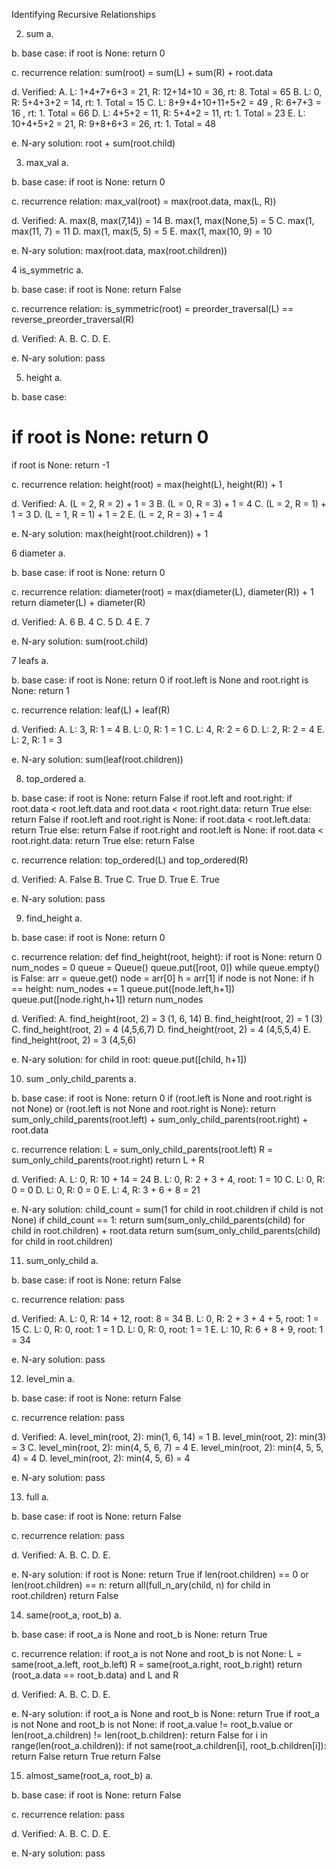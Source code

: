 Identifying Recursive Relationships

2. sum
a. 

b. base case: 
  if root is None: return 0

c. recurrence relation: 
  sum(root) = sum(L) + sum(R) + root.data

d. Verified: 
  A. L: 1+4+7+6+3 = 21, R: 12+14+10 = 36, rt: 8. Total = 65
  B. L: 0, R: 5+4+3+2 = 14, rt: 1. Total = 15
  C. L: 8+9+4+10+11+5+2 = 49 , R: 6+7+3 = 16 , rt: 1. Total = 66
  D. L: 4+5+2 = 11, R: 5+4+2 = 11, rt: 1. Total = 23
  E. L: 10+4+5+2 = 21, R: 9+8+6+3 = 26, rt: 1. Total = 48

e. N-ary solution: 
 root + sum(root.child)


3. max_val
a. 

b. base case:
  if root is None: return 0

c. recurrence relation: 
  max_val(root) = max(root.data, max(L, R))

d. Verified: 
  A. max(8, max(7,14)) = 14
  B. max(1, max(None,5) = 5
  C. max(1, max(11, 7) = 11
  D. max(1, max(5, 5) = 5
  E. max(1, max(10, 9) = 10

e. N-ary solution: 
  max(root.data, max(root.children))


4 is_symmetric
a. 

b. base case: 
  if root is None: return False

c. recurrence relation: 
  is_symmetric(root) = preorder_traversal(L) == reverse_preorder_traversal(R)

d. Verified: 
  A. 
  B. 
  C. 
  D. 
  E. 

e. N-ary solution: 
  pass


5. height
a. 

b. base case: 
  # if root is None: return 0
  if root is None: return -1

c. recurrence relation: 
  height(root) = max(height(L), height(R)) + 1

d. Verified: 
  A. (L = 2, R = 2) + 1 = 3
  B. (L = 0, R = 3) + 1 = 4
  C. (L = 2, R = 1) + 1 = 3
  D. (L = 1, R = 1) + 1 = 2
  E. (L = 2, R = 3) + 1 = 4

e. N-ary solution: 
  max(height(root.children)) + 1


6 diameter
a. 

b. base case: 
  if root is None: return 0

c. recurrence relation: 
    diameter(root) = max(diameter(L), diameter(R)) + 1
    return diameter(L) + diameter(R)

d. Verified: 
  A. 6
  B. 4
  C. 5
  D. 4
  E. 7

e. N-ary solution: 
  sum(root.child)


7 leafs
a. 

b. base case: 
   if root is None:
    return 0
  if root.left is None and root.right is None:
    return 1

c. recurrence relation: 
  leaf(L) + leaf(R)

d. Verified: 
  A. L: 3, R: 1 = 4
  B. L: 0, R: 1 = 1
  C. L: 4, R: 2 = 6
  D. L: 2, R: 2 = 4
  E. L: 2, R: 1 = 3

e. N-ary solution: 
  sum(leaf(root.children))


8. top_ordered
a. 

b. base case: 
  if root is None:
    return False
  if root.left and root.right:
    if root.data < root.left.data and root.data < root.right.data:
      return True
    else:
      return False
  if root.left and root.right is None:
    if root.data < root.left.data:
      return True
    else:
      return False
  if root.right and root.left is None:
    if root.data < root.right.data:
      return True
    else:
      return False

c. recurrence relation: 
  top_ordered(L) and top_ordered(R)

d. Verified: 
  A. False
  B. True
  C. True
  D. True
  E. True

e. N-ary solution: 
  pass


9. find_height
a. 

b. base case: 
  if root is None:
    return 0

c. recurrence relation: 
def find_height(root, height):
  if root is None:
    return 0
  num_nodes = 0
  queue = Queue()
  queue.put([root, 0])
  while queue.empty() is False:
    arr = queue.get()
    node = arr[0]
    h = arr[1]
    if node is not None:
      if h == height:
        num_nodes += 1
      queue.put([node.left,h+1])
      queue.put([node.right,h+1])
  return num_nodes

d. Verified: 
  A. find_height(root, 2) = 3 (1, 6, 14)
  B. find_height(root, 2) = 1 (3)
  C. find_height(root, 2) = 4 (4,5,6,7)
  D. find_height(root, 2) = 4 (4,5,5,4)
  E. find_height(root, 2) = 3 (4,5,6)

e. N-ary solution: 
  for child in root:
    queue.put([child, h+1])



10. sum _only_child_parents
a. 

b. base case: 
  if root is None:
    return 0
  if (root.left is None and root.right is not None) or (root.left is not None and root.right is None):
    return sum_only_child_parents(root.left) + sum_only_child_parents(root.right) + root.data

c. recurrence relation: 
  L = sum_only_child_parents(root.left)
  R = sum_only_child_parents(root.right)
  return L + R

d. Verified: 
  A. L: 0, R: 10 + 14 = 24
  B. L: 0, R: 2 + 3 + 4, root: 1 = 10
  C. L: 0, R: 0 = 0
  D. L: 0, R: 0 = 0
  E. L: 4, R: 3 + 6 + 8 = 21

e. N-ary solution: 
  child_count = sum(1 for child in root.children if child is not None)
  if child_count == 1:
      return sum(sum_only_child_parents(child) for child in root.children) + root.data
  return sum(sum_only_child_parents(child) for child in root.children)


11. sum_only_child
a. 

b. base case: 
  if root is None: return False

c. recurrence relation: 
  pass

d. Verified: 
  A. L: 0, R: 14 + 12, root: 8 = 34
  B. L: 0, R: 2 + 3 + 4 + 5, root: 1 = 15
  C. L: 0, R: 0, root: 1 = 1
  D. L: 0, R: 0, root: 1 = 1
  E. L: 10, R: 6 + 8 + 9, root: 1 = 34

e. N-ary solution: 
  pass


12. level_min
a. 

b. base case: 
  if root is None: return False

c. recurrence relation: 
  pass

d. Verified: 
  A. level_min(root, 2): min(1, 6, 14) = 1
  B. level_min(root, 2): min(3) = 3
  C. level_min(root, 2): min(4, 5, 6, 7) = 4
  E. level_min(root, 2): min(4, 5, 5, 4) = 4
  D. level_min(root, 2): min(4, 5, 6) = 4

e. N-ary solution: 
  pass


13. full
a. 

b. base case: 
  if root is None: return False

c. recurrence relation: 
  pass

d. Verified: 
  A. 
  B. 
  C. 
  D. 
  E. 

e. N-ary solution: 
  if root is None:
      return True
  if len(root.children) == 0 or len(root.children) == n:
      return all(full_n_ary(child, n) for child in root.children)
  return False


14. same(root_a, root_b)
a. 

b. base case: 
  if root_a is None and root_b is None:
    return True

c. recurrence relation: 
  if root_a is not None and root_b is not None:
    L = same(root_a.left, root_b.left)
    R = same(root_a.right, root_b.right)
    return (root_a.data == root_b.data) and L and R

d. Verified: 
  A. 
  B. 
  C. 
  D. 
  E. 

e. N-ary solution: 
  if root_a is None and root_b is None:
    return True
  if root_a is not None and root_b is not None:
    if root_a.value != root_b.value or len(root_a.children) != len(root_b.children):
      return False
    for i in range(len(root_a.children)):
      if not same(root_a.children[i], root_b.children[i]):
        return False
    return True
  return False


15. almost_same(root_a, root_b)
a. 

b. base case: 
  if root is None: return False

c. recurrence relation: 
  pass

d. Verified: 
  A. 
  B. 
  C. 
  D. 
  E. 

e. N-ary solution: 
  pass
